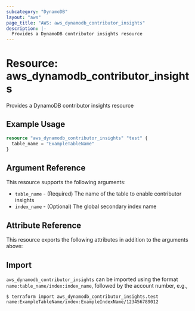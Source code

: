```yaml
---
subcategory: "DynamoDB"
layout: "aws"
page_title: "AWS: aws_dynamodb_contributor_insights"
description: |-
  Provides a DynamoDB contributor insights resource
---
```


# Resource: aws_dynamodb_contributor_insights

Provides a DynamoDB contributor insights resource

## Example Usage

```terraform
resource "aws_dynamodb_contributor_insights" "test" {
  table_name = "ExampleTableName"
}
```

## Argument Reference

This resource supports the following arguments:

* `table_name` - (Required) The name of the table to enable contributor insights
* `index_name` - (Optional) The global secondary index name

## Attribute Reference

This resource exports the following attributes in addition to the arguments above:

## Import

`aws_dynamodb_contributor_insights` can be imported using the format `name:table_name/index:index_name`, followed by the account number, e.g.,

```
$ terraform import aws_dynamodb_contributor_insights.test name:ExampleTableName/index:ExampleIndexName/123456789012
```
